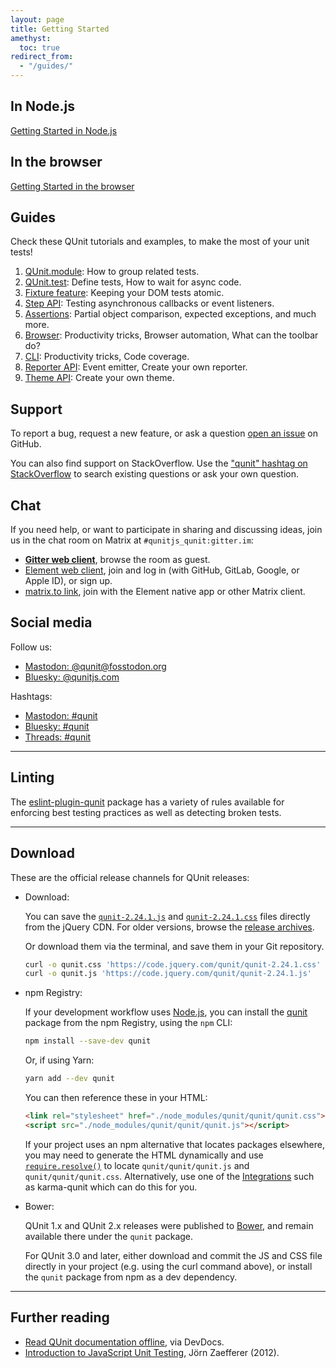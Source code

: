 ```yaml
---
layout: page
title: Getting Started
amethyst:
  toc: true
redirect_from:
  - "/guides/"
---
```


## In Node.js

[Getting Started in Node.js](./cli.md)

## In the browser

[Getting Started in the browser](./browser.md)

## Guides

Check these QUnit tutorials and examples, to make the most of your unit tests!

1. [QUnit.module](./api/QUnit/module.md#organizing-your-tests): How to group related tests.
1. [QUnit.test](./api/QUnit/test.md#examples): Define tests, How to wait for async code.
1. [Fixture feature](./browser.md#fixture): Keeping your DOM tests atomic.
1. [Step API](./api/assert/verifySteps.md): Testing asynchronous callbacks or event listeners.
1. [Assertions](./api/assert/index.md): Partial object comparison, expected exceptions, and much more.
1. [Browser](./browser.md): Productivity tricks, Browser automation, What can the toolbar do?
1. [CLI](./cli.md): Productivity tricks, Code coverage.
1. [Reporter API](./callbacks/QUnit.on.md#reporter-api): Event emitter, Create your own reporter.
1. [Theme API](./browser.md#theme-api): Create your own theme.

## Support

To report a bug, request a new feature, or ask a question [open an issue](https://github.com/qunitjs/qunit/issues) on GitHub.

You can also find support on StackOverflow. Use the ["qunit" hashtag on StackOverflow](https://stackoverflow.com/questions/tagged/qunit) to search existing questions or ask your own question.

## Chat

If you need help, or want to participate in sharing and discussing ideas, join us in the chat room on Matrix at `#qunitjs_qunit:gitter.im`:

* **[Gitter web client](https://app.gitter.im/#/room/#qunitjs_qunit:gitter.im)**, browse the room as guest.
* [Element web client](https://app.element.io/#/room/#qunitjs_qunit:gitter.im), join and log in (with GitHub, GitLab, Google, or Apple ID), or sign up.
* [matrix.to link](https://matrix.to/#/#qunitjs_qunit:gitter.im?web-instance[element.io]=app.gitter.im), join with the Element native app or other Matrix client.

## Social media

Follow us:
* [Mastodon: @qunit@fosstodon.org](https://fosstodon.org/@qunit)
* [Bluesky: @qunitjs.com](https://bsky.app/profile/qunitjs.com)

Hashtags:
* [Mastodon: #qunit](https://mastodon.social/tags/qunit)
* [Bluesky: #qunit](https://bsky.app/hashtag/qunit)
* [Threads: #qunit](https://www.threads.net/search?q=%23qunit&serp_type=default)

---

## Linting

The [eslint-plugin-qunit](https://github.com/platinumazure/eslint-plugin-qunit) package has a variety of rules available for enforcing best testing practices as well as detecting broken tests.

---

<span id="release-channels"></span>

## Download

These are the official release channels for QUnit releases:

* Download:

  You can save the [`qunit-2.24.1.js`](https://code.jquery.com/qunit/qunit-2.24.1.js) and [`qunit-2.24.1.css`](https://code.jquery.com/qunit/qunit-2.24.1.css) files directly from the jQuery CDN.
  For older versions, browse the [release archives](https://releases.jquery.com/qunit/).

  Or download them via the terminal, and save them in your Git repository.

  ```bash
  curl -o qunit.css 'https://code.jquery.com/qunit/qunit-2.24.1.css'
  curl -o qunit.js 'https://code.jquery.com/qunit/qunit-2.24.1.js'
  ```

* npm Registry:

  If your development workflow uses [Node.js](https://nodejs.org/en/), you can install the [qunit](https://www.npmjs.com/package/qunit) package from the npm Registry, using the `npm` CLI:

  ```bash
  npm install --save-dev qunit
  ```

  Or, if using Yarn:
  ```bash
  yarn add --dev qunit
  ```

  You can then reference these in your HTML:
  ```html
  <link rel="stylesheet" href="./node_modules/qunit/qunit/qunit.css">
  <script src="./node_modules/qunit/qunit/qunit.js"></script>
  ```

  If your project uses an npm alternative that locates packages elsewhere, you may need to generate the HTML dynamically and use [`require.resolve()`](https://nodejs.org/api/modules.html#modules_require_resolve_request_options) to locate `qunit/qunit/qunit.js` and `qunit/qunit/qunit.css`. Alternatively, use one of the [Integrations](./browser.md#integrations) such as karma-qunit which can do this for you.

* Bower:

  QUnit 1.x and QUnit 2.x releases were published to [Bower](https://bower.io/), and remain available there  under the `qunit` package.

  For QUnit 3.0 and later, either download and commit the JS and CSS file directly in your project (e.g. using the curl command above), or install the `qunit` package from npm as a dev dependency.

---

## Further reading

* [Read QUnit documentation offline](https://devdocs.io/qunit/), via DevDocs.
* [Introduction to JavaScript Unit Testing](https://coding.smashingmagazine.com/2012/06/introduction-to-javascript-unit-testing/), Jörn Zaefferer (2012).
